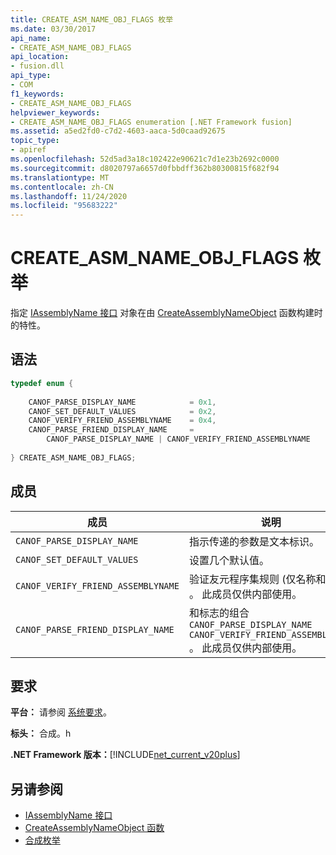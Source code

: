 ```yaml
---
title: CREATE_ASM_NAME_OBJ_FLAGS 枚举
ms.date: 03/30/2017
api_name:
- CREATE_ASM_NAME_OBJ_FLAGS
api_location:
- fusion.dll
api_type:
- COM
f1_keywords:
- CREATE_ASM_NAME_OBJ_FLAGS
helpviewer_keywords:
- CREATE_ASM_NAME_OBJ_FLAGS enumeration [.NET Framework fusion]
ms.assetid: a5ed2fd0-c7d2-4603-aaca-5d0caad92675
topic_type:
- apiref
ms.openlocfilehash: 52d5ad3a18c102422e90621c7d1e23b2692c0000
ms.sourcegitcommit: d8020797a6657d0fbbdff362b80300815f682f94
ms.translationtype: MT
ms.contentlocale: zh-CN
ms.lasthandoff: 11/24/2020
ms.locfileid: "95683222"
---
```

# <a name="create_asm_name_obj_flags-enumeration"></a>CREATE_ASM_NAME_OBJ_FLAGS 枚举

指定 [IAssemblyName 接口](iassemblyname-interface.md) 对象在由 [CreateAssemblyNameObject](createassemblynameobject-function.md) 函数构建时的特性。  
  
## <a name="syntax"></a>语法  
  
```cpp  
typedef enum {  
  
    CANOF_PARSE_DISPLAY_NAME            = 0x1,  
    CANOF_SET_DEFAULT_VALUES            = 0x2,  
    CANOF_VERIFY_FRIEND_ASSEMBLYNAME    = 0x4,  
    CANOF_PARSE_FRIEND_DISPLAY_NAME     =
        CANOF_PARSE_DISPLAY_NAME | CANOF_VERIFY_FRIEND_ASSEMBLYNAME  
  
} CREATE_ASM_NAME_OBJ_FLAGS;  
```  
  
## <a name="members"></a>成员  
  
|成员|说明|  
|------------|-----------------|  
|`CANOF_PARSE_DISPLAY_NAME`|指示传递的参数是文本标识。|  
|`CANOF_SET_DEFAULT_VALUES`|设置几个默认值。|  
|`CANOF_VERIFY_FRIEND_ASSEMBLYNAME`|验证友元程序集规则 (仅名称和公钥) 。 此成员仅供内部使用。|  
|`CANOF_PARSE_FRIEND_DISPLAY_NAME`|和标志的组合 `CANOF_PARSE_DISPLAY_NAME` `CANOF_VERIFY_FRIEND_ASSEMBLYNAME` 。 此成员仅供内部使用。|  
  
## <a name="requirements"></a>要求  

 **平台：** 请参阅 [系统要求](../../get-started/system-requirements.md)。  
  
 **标头：** 合成。h  
  
 **.NET Framework 版本：**[!INCLUDE[net_current_v20plus](../../../../includes/net-current-v20plus-md.md)]  
  
## <a name="see-also"></a>另请参阅

- [IAssemblyName 接口](iassemblyname-interface.md)
- [CreateAssemblyNameObject 函数](createassemblynameobject-function.md)
- [合成枚举](fusion-enumerations.md)

